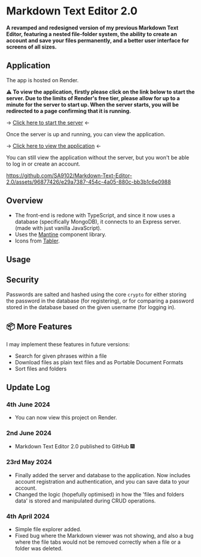 # Markdown Text Editor 2.0

**A revamped and redesigned version of my previous Markdown Text Editor, featuring a nested file-folder system, the ability to create an account and save your files permanently, and a better user interface for screens of all sizes.**

## Application

The app is hosted on Render.

**:warning: To view the application, firstly please click on the link below to start the server. Due to the limits of Render's free tier, please allow for up to a minute for the server to start up. When the server starts, you will be redirected to a page confirming that it is running.**

 -> [Click here to start the server](https://mte2-backend.onrender.com) <-

Once the server is up and running, you can view the application.

 -> [Click here to view the application](https://markdown-text-editor-2-0.onrender.com/) <-

 You can still view the application without the server, but you won't be able to log in or create an account.

https://github.com/SA9102/Markdown-Text-Editor-2.0/assets/96877426/e29a7387-454c-4a05-880c-bb3b1c6e0988


## Overview

- The front-end is redone with TypeScript, and since it now uses a database (specifically MongoDB), it connects to an Express server. (made with just vanilla JavaScript).
- Uses the [Mantine](https://mantine.dev/) component library.
- Icons from [Tabler](https://tabler.io/icons).

## Usage

## Security

Passwords are salted and hashed using the core `crypto` for either storing the password in the database (for registering), or for comparing a password stored in the database based on the given username (for logging in).

## :package: More Features

I may implement these features in future versions:

- Search for given phrases within a file
- Download files as plain text files and as Portable Document Formats
- Sort files and folders

## Update Log

### 4th June 2024

- You can now view this project on Render.

### 2nd June 2024

- Markdown Text Editor 2.0 published to GitHub :fireworks:

### 23rd May 2024

- Finally added the server and database to the application. Now includes account registration and authentication, and you can save data to your account.
- Changed the logic (hopefully optimised) in how the 'files and folders data' is stored and manipulated during CRUD operations.

### 4th April 2024

- Simple file explorer added.
- Fixed bug where the Markdown viewer was not showing, and also a bug where the file tabs would not be removed correctly when a file or a folder was deleted.
